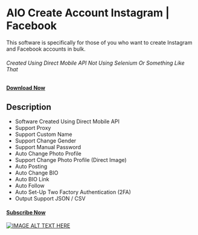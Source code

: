 # AIO Create Account Instagram | Facebook
This software is specifically for those of you who want to create Instagram and Facebook accounts in bulk.
###### *Created Using Direct Mobile API Not Using Selenium Or Something Like That*
#### [Download Now](https://sfl.gl/LZxjHK)

## Description
- Software Created Using Direct Mobile API
- Support Proxy
- Support Custom Name
- Support Change Gender
- Support Manual Password
- Auto Change Photo Profile
- Support Change Photo Profile (Direct Image)
- Auto Posting
- Auto Change BIO
- Auto BIO Link
- Auto Follow
- Auto Set-Up Two Factory Authentication (2FA)
- Output Support JSON / CSV

#### [Subscribe Now](https://www.youtube.com/IoTRobotic)

[![IMAGE ALT TEXT HERE](https://img.youtube.com/vi/IlclhcazoyI/maxresdefault.jpg)](https://www.youtube.com/watch?v=IlclhcazoyI)
